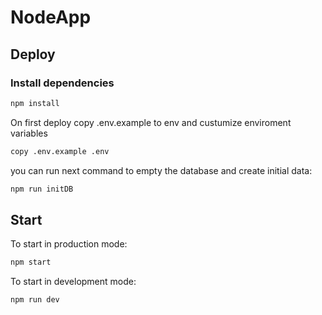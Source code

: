 # NodeApp

## Deploy

### Install dependencies

```sh
npm install
```

On first deploy copy .env.example to env and custumize enviroment variables

```sh
copy .env.example .env
```



 you can run next command to empty the database and create initial data:

```js
npm run initDB
```

## Start

To start in production mode:

```sh
npm start
```

To start in development mode:

```sh
npm run dev
```